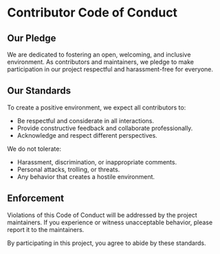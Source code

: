 # Contributor Code of Conduct

## Our Pledge  
We are dedicated to fostering an open, welcoming, and inclusive environment. As contributors and maintainers, we pledge to make participation in our project respectful and harassment-free for everyone.  

## Our Standards  
To create a positive environment, we expect all contributors to:  
- Be respectful and considerate in all interactions.  
- Provide constructive feedback and collaborate professionally.  
- Acknowledge and respect different perspectives.  

We do not tolerate:  
- Harassment, discrimination, or inappropriate comments.  
- Personal attacks, trolling, or threats.  
- Any behavior that creates a hostile environment.  

## Enforcement  
Violations of this Code of Conduct will be addressed by the project maintainers. If you experience or witness unacceptable behavior, please report it to the maintainers.  

By participating in this project, you agree to abide by these standards.  
